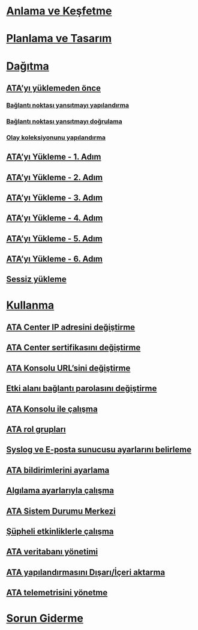 # [Anlama ve Keşfetme](/advanced-threat-analytics/understand-explore/what-is-ata)
# [Planlama ve Tasarım](/advanced-threat-analytics/plan-design/ata-architecture)
# [Dağıtma](preinstall-ata.md)
## [ATA’yı yüklemeden önce](preinstall-ata.md)
### [Bağlantı noktası yansıtmayı yapılandırma](configure-port-mirroring.md)
### [Bağlantı noktası yansıtmayı doğrulama](validate-port-mirroring.md)
### [Olay koleksiyonunu yapılandırma](configure-event-collection.md)
## [ATA’yı Yükleme - 1. Adım](install-ata-step1.md)
## [ATA’yı Yükleme - 2. Adım](install-ata-step2.md)
## [ATA’yı Yükleme - 3. Adım](install-ata-step3.md)
## [ATA’yı Yükleme - 4. Adım](install-ata-step4.md)
## [ATA’yı Yükleme - 5. Adım](install-ata-step5.md)
## [ATA’yı Yükleme - 6. Adım](install-ata-step6.md)
## [Sessiz yükleme](ata-silent-installation.md)
# [Kullanma](modifying-ata-config-centerip.md)
## [ATA Center IP adresini değiştirme](modifying-ata-config-centerip.md)
## [ATA Center sertifikasını değiştirme](modifying-ata-config-centercert.md)
## [ATA Konsolu URL’sini değiştirme](modifying-ata-config-consoleurl.md)
## [Etki alanı bağlantı parolasını değiştirme](modifying-ata-config-dcpassword.md)
## [ATA Konsolu ile çalışma](working-with-ata-console.md)
## [ATA rol grupları](ata-role-groups.md)
## [Syslog ve E-posta sunucusu ayarlarını belirleme](setting-syslog-email-server-settings.md)
## [ATA bildirimlerini ayarlama](setting-ata-alerts.md)
## [Algılama ayarlarıyla çalışma](working-with-detection-settings.md)
## [ATA Sistem Durumu Merkezi](ata-health-center.md)
## [Şüpheli etkinliklerle çalışma](working-with-suspicious-activities.md)
## [ATA veritabanı yönetimi](ata-database-management.md)
## [ATA yapılandırmasını Dışarı/İçeri aktarma](ata-configuration-file.md)
## [ATA telemetrisini yönetme](manage-telemetry-settings.md)
# [Sorun Giderme](/advanced-threat-analytics/troubleshoot/troubleshooting-ata-known-errors)


<!--HONumber=Nov16_HO5-->


